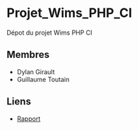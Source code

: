 # Projet_Wims_PHP_CI

Dépot du projet Wims PHP CI

## Membres
* Dylan Girault
* Guillaume Toutain

## Liens
* [Rapport](https://github.com/Dylan-GIRAULT/Doodle_like/wiki/Rapport)
